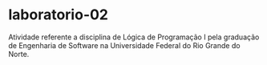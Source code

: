 # laboratorio-02
Atividade referente a disciplina de Lógica de Programação I pela graduação de Engenharia de Software na Universidade Federal do Rio Grande do Norte.
